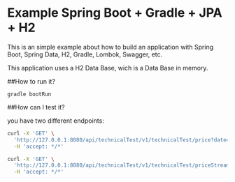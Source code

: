 # Example Spring Boot + Gradle + JPA + H2

This is an simple example about how to build an application with Spring Boot, Spring Data, H2, Gradle, Lombok, Swagger, etc.

This application uses a H2 Data Base, wich is a Data Base in memory.

##How to run it?

```
gradle bootRun
```

##How can I test it?

you have two different endpoints:
```bash
curl -X 'GET' \
  'http://127.0.0.1:8080/api/technicalTest/v1/technicalTest/price?date=2020-06-14-10.00.00&productId=35455&brandId=1' \
  -H 'accept: */*'
```

```bash
curl -X 'GET' \
  'http://127.0.0.1:8080/api/technicalTest/v1/technicalTest/priceStream?date=2020-06-14-10.00.00&productId=35455&brandId=1' \
  -H 'accept: */*'
```